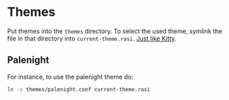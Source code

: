 # Themes

Put themes into the `themes` directory. To select the used theme, symlink the file in that directory into `current-theme.rasi`. [Just like Kitty](.conf/kitty/README.md).

## Palenight

For instance, to use the palenight theme do:

```sh
ln -s themes/palenight.conf current-theme.rasi
```
